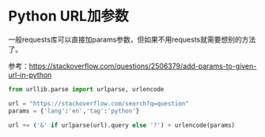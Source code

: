 # Python URL加参数

一般requests库可以直接加params参数，但如果不用requests就需要想别的方法了。

参考：https://stackoverflow.com/questions/2506379/add-params-to-given-url-in-python

```py
from urllib.parse import urlparse, urlencode

url = "https://stackoverflow.com/search?q=question"
params = {'lang':'en','tag':'python'}

url += ('&' if urlparse(url).query else '?') + urlencode(params)
```
